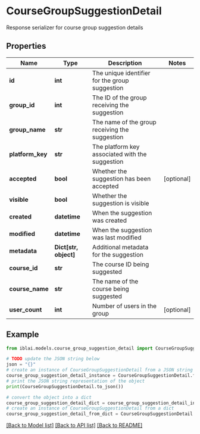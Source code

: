 # CourseGroupSuggestionDetail

Response serializer for course group suggestion details

## Properties

Name | Type | Description | Notes
------------ | ------------- | ------------- | -------------
**id** | **int** | The unique identifier for the group suggestion | 
**group_id** | **int** | The ID of the group receiving the suggestion | 
**group_name** | **str** | The name of the group receiving the suggestion | 
**platform_key** | **str** | The platform key associated with the suggestion | 
**accepted** | **bool** | Whether the suggestion has been accepted | [optional] 
**visible** | **bool** | Whether the suggestion is visible | 
**created** | **datetime** | When the suggestion was created | 
**modified** | **datetime** | When the suggestion was last modified | 
**metadata** | **Dict[str, object]** | Additional metadata for the suggestion | 
**course_id** | **str** | The course ID being suggested | 
**course_name** | **str** | The name of the course being suggested | 
**user_count** | **int** | Number of users in the group | [optional] 

## Example

```python
from iblai.models.course_group_suggestion_detail import CourseGroupSuggestionDetail

# TODO update the JSON string below
json = "{}"
# create an instance of CourseGroupSuggestionDetail from a JSON string
course_group_suggestion_detail_instance = CourseGroupSuggestionDetail.from_json(json)
# print the JSON string representation of the object
print(CourseGroupSuggestionDetail.to_json())

# convert the object into a dict
course_group_suggestion_detail_dict = course_group_suggestion_detail_instance.to_dict()
# create an instance of CourseGroupSuggestionDetail from a dict
course_group_suggestion_detail_from_dict = CourseGroupSuggestionDetail.from_dict(course_group_suggestion_detail_dict)
```
[[Back to Model list]](../README.md#documentation-for-models) [[Back to API list]](../README.md#documentation-for-api-endpoints) [[Back to README]](../README.md)


